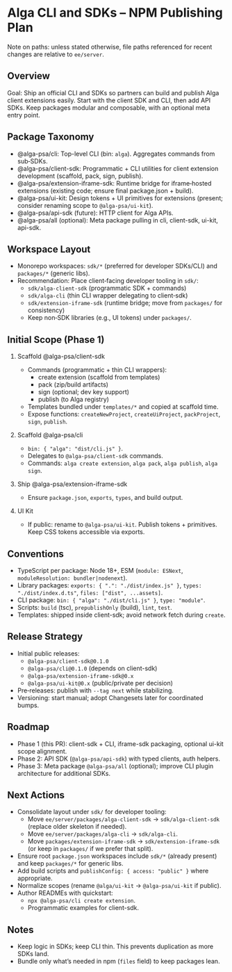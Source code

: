 # Alga CLI and SDKs – NPM Publishing Plan

Note on paths: unless stated otherwise, file paths referenced for recent changes are relative to `ee/server`.

## Overview
Goal: Ship an official CLI and SDKs so partners can build and publish Alga client extensions easily. Start with the client SDK and CLI, then add API SDKs. Keep packages modular and composable, with an optional meta entry point.

## Package Taxonomy
- @alga-psa/cli: Top-level CLI (bin: `alga`). Aggregates commands from sub‑SDKs.
- @alga-psa/client-sdk: Programmatic + CLI utilities for client extension development (scaffold, pack, sign, publish).
- @alga-psa/extension-iframe-sdk: Runtime bridge for iframe‑hosted extensions (existing code; ensure final package.json + build).
- @alga-psa/ui-kit: Design tokens + UI primitives for extensions (present; consider renaming scope to `@alga-psa/ui-kit`).
- @alga-psa/api-sdk (future): HTTP client for Alga APIs.
- @alga-psa/all (optional): Meta package pulling in cli, client-sdk, ui-kit, api-sdk.

## Workspace Layout
- Monorepo workspaces: `sdk/*` (preferred for developer SDKs/CLI) and `packages/*` (generic libs).
- Recommendation: Place client‑facing developer tooling in `sdk/`:
  - `sdk/alga-client-sdk` (programmatic SDK + commands)
  - `sdk/alga-cli` (thin CLI wrapper delegating to client‑sdk)
  - `sdk/extension-iframe-sdk` (runtime bridge; move from `packages/` for consistency)
  - Keep non‑SDK libraries (e.g., UI tokens) under `packages/`.

## Initial Scope (Phase 1)
1) Scaffold @alga-psa/client-sdk
   - Commands (programmatic + thin CLI wrappers):
     - create extension (scaffold from templates)
     - pack (zip/build artifacts)
     - sign (optional; dev key support)
     - publish (to Alga registry)
   - Templates bundled under `templates/*` and copied at scaffold time.
   - Expose functions: `createNewProject`, `createUiProject`, `packProject`, `sign`, `publish`.

2) Scaffold @alga-psa/cli
   - `bin: { "alga": "dist/cli.js" }`.
   - Delegates to `@alga-psa/client-sdk` commands.
   - Commands: `alga create extension`, `alga pack`, `alga publish`, `alga sign`.

3) Ship @alga-psa/extension-iframe-sdk
   - Ensure `package.json`, `exports`, `types`, and build output.

4) UI Kit
   - If public: rename to `@alga-psa/ui-kit`. Publish tokens + primitives. Keep CSS tokens accessible via exports.

## Conventions
- TypeScript per package: Node 18+, ESM (`module: ESNext`, `moduleResolution: bundler|nodenext`).
- Library packages: `exports: { ".": "./dist/index.js" }`, `types: "./dist/index.d.ts"`, `files: ["dist", ...assets]`.
- CLI package: `bin: { "alga": "./dist/cli.js" }`, `type: "module"`.
- Scripts: `build` (tsc), `prepublishOnly` (build), `lint`, `test`.
- Templates: shipped inside client-sdk; avoid network fetch during `create`.

## Release Strategy
- Initial public releases:
  - `@alga-psa/client-sdk@0.1.0`
  - `@alga-psa/cli@0.1.0` (depends on client-sdk)
  - `@alga-psa/extension-iframe-sdk@0.x`
  - `@alga-psa/ui-kit@0.x` (public/private per decision)
- Pre‑releases: publish with `--tag next` while stabilizing.
- Versioning: start manual; adopt Changesets later for coordinated bumps.

## Roadmap
- Phase 1 (this PR): client-sdk + CLI, iframe-sdk packaging, optional ui-kit scope alignment.
- Phase 2: API SDK (`@alga-psa/api-sdk`) with typed clients, auth helpers.
- Phase 3: Meta package `@alga-psa/all` (optional); improve CLI plugin architecture for additional SDKs.

## Next Actions
- Consolidate layout under `sdk/` for developer tooling:
  - Move `ee/server/packages/alga-client-sdk` → `sdk/alga-client-sdk` (replace older skeleton if needed).
  - Move `ee/server/packages/alga-cli` → `sdk/alga-cli`.
  - Move `packages/extension-iframe-sdk` → `sdk/extension-iframe-sdk` (or keep in `packages/` if we prefer that split).
- Ensure root `package.json` workspaces include `sdk/*` (already present) and keep `packages/*` for generic libs.
- Add build scripts and `publishConfig: { access: "public" }` where appropriate.
- Normalize scopes (rename `@alga/ui-kit` → `@alga-psa/ui-kit` if public).
- Author READMEs with quickstart:
  - `npx @alga-psa/cli create extension`.
  - Programmatic examples for client-sdk.

## Notes
- Keep logic in SDKs; keep CLI thin. This prevents duplication as more SDKs land.
- Bundle only what’s needed in npm (`files` field) to keep packages lean.
